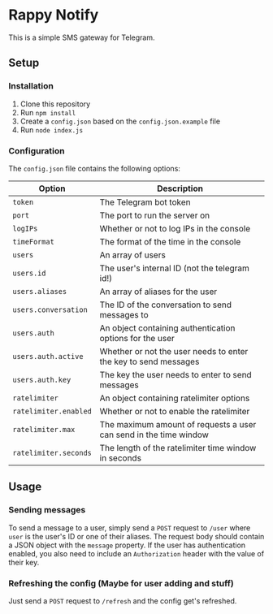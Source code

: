 # Rappy Notify
This is a simple SMS gateway for Telegram.

## Setup

### Installation

1. Clone this repository
2. Run `npm install`
3. Create a `config.json` based on the `config.json.example` file
4. Run `node index.js`

### Configuration

The `config.json` file contains the following options:

| Option | Description |
| --- | --- |
| `token` | The Telegram bot token |
| `port` | The port to run the server on |
| `logIPs` | Whether or not to log IPs in the console |
| `timeFormat` | The format of the time in the console |
| `users` | An array of users |
| `users.id` | The user's internal ID (not the telegram id!) |
| `users.aliases` | An array of aliases for the user |
| `users.conversation` | The ID of the conversation to send messages to |
| `users.auth` | An object containing authentication options for the user |
| `users.auth.active` | Whether or not the user needs to enter the key to send messages |
| `users.auth.key` | The key the user needs to enter to send messages |
| `ratelimiter` | An object containing ratelimiter options |
| `ratelimiter.enabled` | Whether or not to enable the ratelimiter |
| `ratelimiter.max` | The maximum amount of requests a user can send in the time window |
| `ratelimiter.seconds` | The length of the ratelimiter time window in seconds |

## Usage

### Sending messages
To send a message to a user, simply send a `POST` request to `/user` where `user` is the user's ID or one of their aliases. The request body should contain a JSON object with the `message` property. If the user has authentication enabled, you also need to include an `Authorization` header with the value of their key.

### Refreshing the config (Maybe for user adding and stuff)
Just send a `POST` request to `/refresh` and the config get's refreshed.